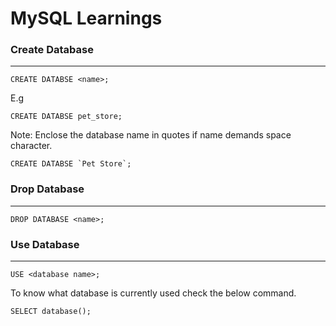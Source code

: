 # MySQL Learnings

### Create Database
---

``` 
CREATE DATABSE <name>;
```

E.g

```
CREATE DATABSE pet_store;
```

 Note: Enclose the database name in quotes if name demands space character.

```
CREATE DATABSE `Pet Store`;
```



### Drop Database
---
```
DROP DATABASE <name>;
```


### Use Database
---
```
USE <database name>;
```

To know what database is currently used check the below command.

```
SELECT database();
```